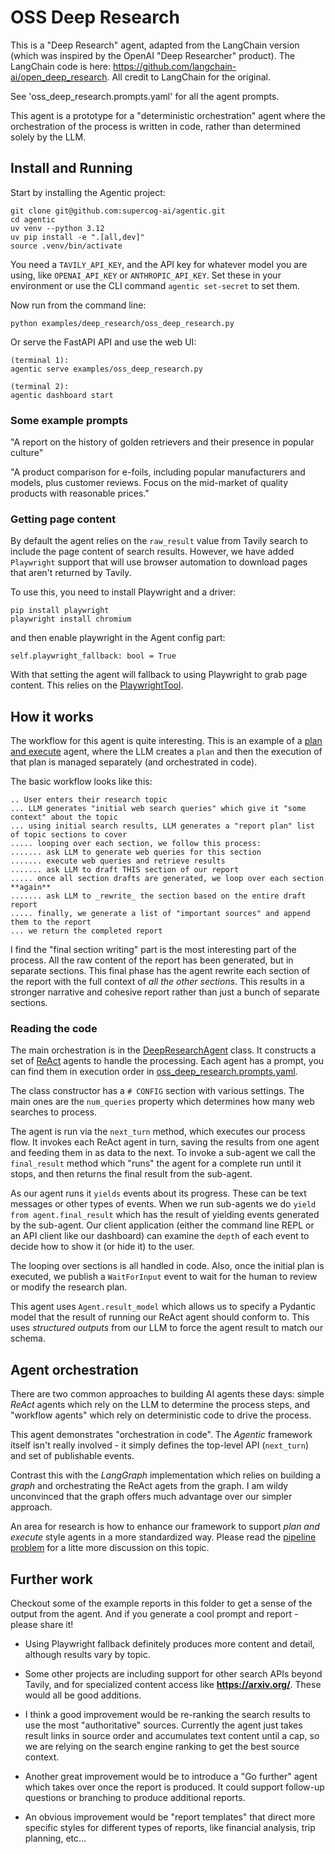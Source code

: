 # OSS Deep Research

This is a "Deep Research" agent, adapted from the LangChain version (which was inspired by
the OpenAI "Deep Researcher" product).
The LangChain code is here: https://github.com/langchain-ai/open_deep_research. All
credit to LangChain for the original.

See 'oss_deep_research.prompts.yaml' for all the agent prompts.

This agent is a prototype for a "deterministic orchestration" agent where the orchestration
of the process is written in code, rather than determined solely by the LLM.

## Install and Running

Start by installing the Agentic project:

    git clone git@github.com:supercog-ai/agentic.git
    cd agentic
    uv venv --python 3.12
    uv pip install -e ".[all,dev]"
    source .venv/bin/activate

You need a `TAVILY_API_KEY`, and the API key for whatever model you are using, like `OPENAI_API_KEY`
or `ANTHROPIC_API_KEY`.
Set these in your environment or use the CLI command `agentic set-secret` to set them.

Now run from the command line:

    python examples/deep_research/oss_deep_research.py

Or serve the FastAPI API and use the web UI:

    (terminal 1):
    agentic serve examples/oss_deep_research.py

    (terminal 2):
    agentic dashboard start

### Some example prompts

"A report on the history of golden retrievers and their presence in popular culture"

"A product comparison for e-foils, including popular manufacturers and models, plus customer reviews. Focus on the mid-market of quality products with reasonable prices."

### Getting page content

By default the agent relies on the `raw_result` value from Tavily search to include the page
content of search results. However, we have added `Playwright` support that will use browser
automation to download pages that aren't returned by Tavily.

To use this, you need to install Playwright and a driver:

    pip install playwright
    playwright install chromium

and then enable playwright in the Agent config part:

    self.playwright_fallback: bool = True

With that setting the agent will fallback to using Playwright to grab page content.
This relies on the [PlaywrightTool](../../src/agentic/tools/playwright.py).

## How it works

The workflow for this agent is quite interesting. This is an example of a 
[plan and execute](https://www.promptlayer.com/glossary/plan-and-execute-agents) 
agent, where the LLM creates a `plan` and then the execution of that plan is managed
separately (and orchestrated in code).

The basic workflow looks like this:

```
.. User enters their research topic
... LLM generates "initial web search queries" which give it "some context" about the topic
... using initial search results, LLM generates a "report plan" list of topic sections to cover
..... looping over each section, we follow this process:
....... ask LLM to generate web queries for this section
....... execute web queries and retrieve results
....... ask LLM to draft THIS section of our report
..... once all section drafts are generated, we loop over each section **again**
....... ask LLM to _rewrite_ the section based on the entire draft report
..... finally, we generate a list of "important sources" and append them to the report
... we return the completed report
```  

I find the "final section writing" part is the most interesting part of the process. All
the raw content of the report has been generated, but in separate sections. This final
phase has the agent rewrite each section of the report with the full context of
_all the other sections_. This results in a stronger narrative and cohesive report rather
than just a bunch of separate sections.

### Reading the code

The main orchestration is in the [DeepResearchAgent](./oss_deep_research.py) class. It constructs a set of [ReAct](https://www.promptingguide.ai/techniques/react)
agents to handle the processing. Each agent has a prompt, you can find them in 
execution order in [oss_deep_research.prompts.yaml](./oss_deep_research.prompts.yaml).

The class constructor has a `# CONFIG` section with various settings. The main
ones are the `num_queries` property which determines how many web searches to process.

The agent is run via the `next_turn` method, which executes our process flow. It
invokes each ReAct agent in turn, saving the results from one agent and feeding them
in as data to the next. To invoke a sub-agent we call the `final_result` method
which "runs" the agent for a complete run until it stops, and then returns the
final result from the sub-agent.

As our agent runs it `yields` events about its progress. These can be text messages
or other types of events. When we run sub-agents we do `yield from agent.final_result`
which has the result of yielding events generated by the sub-agent. Our client
application (either the command line REPL or an API client like our dashboard) can
examine the `depth` of each event to decide how to show it (or hide it) to the user.

The looping over sections is all handled in code. Also, once the initial plan is
executed, we publish a `WaitForInput` event to wait for the human to review or
modify the research plan.

This agent uses `Agent.result_model` which allows us to specify a Pydantic model
that the result of running our ReAct agent should conform to. This uses _structured outputs_
from our LLM to force the agent result to match our schema.

## Agent orchestration

There are two common approaches to building AI agents these days: simple _ReAct_ agents which
rely on the LLM to determine the process steps, and "workflow agents" which rely on deterministic
code to drive the process.

This agent demonstrates "orchestration in code". The _Agentic_ framework itself isn't really
involved - it simply defines the top-level API (`next_turn`) and set of publishable events.

Contrast this with the _LangGraph_ implementation which relies on building a _graph_ and
orchestrating the ReAct agets from the graph. I am wildy unconvinced that the graph offers
much advantage over our simpler approach.

An area for research is how to enhance our framework to support _plan and execute_ style
agents in a more standardized way. Please read the [pipeline problem](./pipeline_problem.md) for a litte more discussion
on this topic.

## Further work

Checkout some of the example reports in this folder to get a sense of the output
from the agent. And if you generate a cool prompt and report - please share it!

* Using Playwright fallback definitely produces more content and detail, although
results vary by topic.

* Some other projects are including support for other search APIs beyond Tavily, and
for specialized content access like **https://arxiv.org/**. These would all be 
good additions.

* I think a good improvement would be re-ranking the search results to use the most
"authoritative" sources. Currently the agent just takes result links in source order
and accumulates text content until a cap, so we are relying on the search engine ranking
to get the best source context.

* Another great improvement would be to introduce a "Go further" agent which takes over
once the report is produced. It could support follow-up questions or branching to 
produce additional reports.

* An obvious improvement would be "report templates" that direct more specific styles
for different types of reports, like financial analysis, trip planning, etc...




